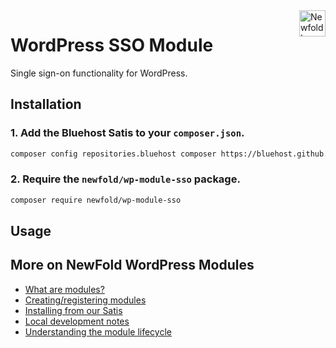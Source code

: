 <a href="https://newfold.com/" target="_blank">
    <img src="https://newfold.com/content/experience-fragments/newfold/site-header/master/_jcr_content/root/header/logo.coreimg.svg/1621395071423/newfold-digital.svg" alt="Newfold Logo" title="Newfold Digital" align="right" 
height="42" />
</a>

# WordPress SSO Module

Single sign-on functionality for WordPress.

## Installation

### 1. Add the Bluehost Satis to your `composer.json`.

 ```bash
 composer config repositories.bluehost composer https://bluehost.github.io/satis
 ```

### 2. Require the `newfold/wp-module-sso` package.

 ```bash
 composer require newfold/wp-module-sso
 ```

## Usage

## More on NewFold WordPress Modules

* <a href="https://github.com/bluehost/endurance-wp-module-loader#endurance-wordpress-modules">What are modules?</a>
* <a href="https://github.com/bluehost/endurance-wp-module-loader#creating--registering-a-module">Creating/registering
  modules</a>
* <a href="https://github.com/bluehost/endurance-wp-module-loader#installing-from-our-satis">Installing from our
  Satis</a>
* <a href="https://github.com/bluehost/endurance-wp-module-loader#local-development">Local development notes</a>
* <a href="https://github.com/bluehost/endurance-wp-module-loader#understanding-the-module-lifecycle">Understanding the
  module lifecycle</a>

